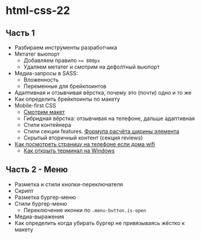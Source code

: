 # html-css-22

## Часть 1

- Разбираем инструменты разработчика
- Метатег вьюпорт
  - Добавляем правило `>= 800px`
  - Удаляем метатег и смотрим на дефолтный вьюпорт
- Медиа-запросы в SASS:
  - Вложенность
  - Переменные для брейкпоинтов
- Адаптивная и отзывчивая вёрстка, почему это (почти) одно и то же
- Как определить брейкпоинты по макету
- Mobile-first CSS
  - [Смотрим макет](https://miro.com/app/board/o9J_kqAkqUg=/)
  - Гибридная вёрстка: отзывчивая на телефоне, дальше адаптивная
  - Стили контейнера
  - Стили секции features. [Формула расчёта ширины элемента](https://gist.github.com/luxplanjay/b2cdf8f124fc2c896789a28b6ba16a87)
  - Скрытый вторичный контент (секция reviews)
- [Как посмотреть страницу на телефоне если дома wifi](https://github.com/ritwickdey/vscode-live-server/blob/master/docs/faqs.md#how-to-access-the-server-from-mobile)
  - [Как открыть терминал на Windows](https://youtu.be/S3eN_xdz3gg)

## Часть 2 - Меню

- Разметка и стили кнопки-переключателя
- Скрипт
- Разметка бургер-меню
- Стили бургер-меню
  - Переключение иконки по `.menu-button.is-open`
- Медиа-выражения
- Как определить когда убирать бургер не привязываясь жёстко к макету
